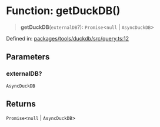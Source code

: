 # Function: getDuckDB()

> **getDuckDB**(`externalDB`?): `Promise`\<`null` \| `AsyncDuckDB`\>

Defined in: [packages/tools/duckdb/src/query.ts:12](https://github.com/GeoDaCenter/openassistant/blob/bc4037be52d89829440fcc4aaa1010be73719d16/packages/tools/duckdb/src/query.ts#L12)

## Parameters

### externalDB?

`AsyncDuckDB`

## Returns

`Promise`\<`null` \| `AsyncDuckDB`\>
